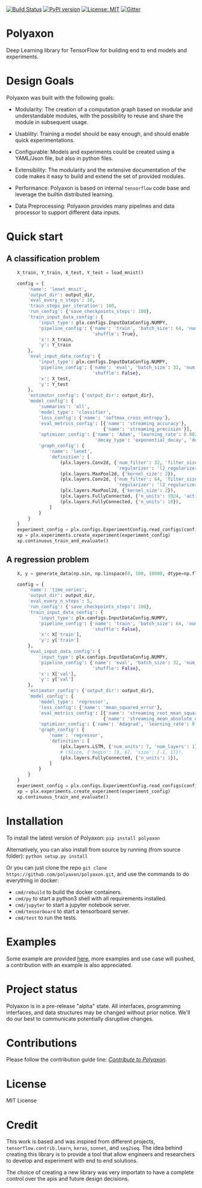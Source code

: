 [![Build Status](https://travis-ci.org/polyaxon/polyaxon.svg?branch=master)](https://travis-ci.org/polyaxon/polyaxon)
[![PyPI version](https://badge.fury.io/py/polyaxon.svg)](https://badge.fury.io/py/polyaxon)
[![License: MIT](https://img.shields.io/badge/License-MIT-yellow.svg)](LICENCE)
[![Gitter](https://img.shields.io/gitter/room/nwjs/nw.js.svg)](https://gitter.im/polyaxon/polyaxon)

# Polyaxon

Deep Learning library for TensorFlow for building end to end models and experiments.

# Design Goals

Polyaxon was built with the following goals:

 * Modularity: The creation of a computation graph based on modular and understandable modules,
    with the possibility to reuse and share the module in subsequent usage.

 * Usability: Training a model should be easy enough, and should enable quick experimentations.

 * Configurable: Models and experiments could be created using a YAML/Json file, but also in python files.

 * Extensibility: The modularity and the extensive documentation of the code makes it easy to build and extend the set of provided modules.

 * Performance: Polyaxon is based on internal `tensorflow` code base and leverage the builtin distributed learning.

 * Data Preprocessing: Polyaxon provides many pipelines and data processor to support different data inputs.


# Quick start

## A classification problem

```python
    X_train, Y_train, X_test, Y_test = load_mnist()

    config = {
        'name': 'lenet_mnsit',
        'output_dir': output_dir,
        'eval_every_n_steps': 10,
        'train_steps_per_iteration': 100,
        'run_config': {'save_checkpoints_steps': 100},
        'train_input_data_config': {
            'input_type': plx.configs.InputDataConfig.NUMPY,
            'pipeline_config': {'name': 'train', 'batch_size': 64, 'num_epochs': None,
                                'shuffle': True},
            'x': X_train,
            'y': Y_train
        },
        'eval_input_data_config': {
            'input_type': plx.configs.InputDataConfig.NUMPY,
            'pipeline_config': {'name': 'eval', 'batch_size': 32, 'num_epochs': None,
                                'shuffle': False},
            'x': X_test,
            'y': Y_test
        },
        'estimator_config': {'output_dir': output_dir},
        'model_config': {
            'summaries': 'all',
            'model_type': 'classifier',
            'loss_config': {'name': 'softmax_cross_entropy'},
            'eval_metrics_config': [{'name': 'streaming_accuracy'},
                                    {'name': 'streaming_precision'}],
            'optimizer_config': {'name': 'Adam', 'learning_rate': 0.002,
                                 'decay_type': 'exponential_decay', 'decay_rate': 0.2},
            'graph_config': {
                'name': 'lenet',
                'definition': [
                    (plx.layers.Conv2d, {'num_filter': 32, 'filter_size': 5, 'strides': 1,
                                         'regularizer': 'l2_regularizer'}),
                    (plx.layers.MaxPool2d, {'kernel_size': 2}),
                    (plx.layers.Conv2d, {'num_filter': 64, 'filter_size': 5,
                                         'regularizer': 'l2_regularizer'}),
                    (plx.layers.MaxPool2d, {'kernel_size': 2}),
                    (plx.layers.FullyConnected, {'n_units': 1024, 'activation': 'tanh'}),
                    (plx.layers.FullyConnected, {'n_units': 10}),
                ]
            }
        }
    }
    experiment_config = plx.configs.ExperimentConfig.read_configs(config)
    xp = plx.experiments.create_experiment(experiment_config)
    xp.continuous_train_and_evaluate()
```

## A regression problem

```python
    X, y = generate_data(np.sin, np.linspace(0, 100, 10000, dtype=np.float32), time_steps=7)

    config = {
        'name': 'time_series',
        'output_dir': output_dir,
        'eval_every_n_steps': 5,
        'run_config': {'save_checkpoints_steps': 100},
        'train_input_data_config': {
            'input_type': plx.configs.InputDataConfig.NUMPY,
            'pipeline_config': {'name': 'train', 'batch_size': 64, 'num_epochs': None,
                                'shuffle': False},
            'x': X['train'],
            'y': y['train']
        },
        'eval_input_data_config': {
            'input_type': plx.configs.InputDataConfig.NUMPY,
            'pipeline_config': {'name': 'eval', 'batch_size': 32, 'num_epochs': None,
                                'shuffle': False},
            'x': X['val'],
            'y': y['val']
        },
        'estimator_config': {'output_dir': output_dir},
        'model_config': {
            'model_type': 'regressor',
            'loss_config': {'name': 'mean_squared_error'},
            'eval_metrics_config': [{'name': 'streaming_root_mean_squared_error'},
                                    {'name': 'streaming_mean_absolute_error'}],
            'optimizer_config': {'name': 'Adagrad', 'learning_rate': 0.1},
            'graph_config': {
                'name': 'regressor',
                'definition': [
                    (plx.layers.LSTM, {'num_units': 7, 'num_layers': 1}),
                    # (Slice, {'begin': [0, 6], 'size': [-1, 1]}),
                    (plx.layers.FullyConnected, {'n_units': 1}),
                ]
            }
        }
    }
    experiment_config = plx.configs.ExperimentConfig.read_configs(config)
    xp = plx.experiments.create_experiment(experiment_config)
    xp.continuous_train_and_evaluate()
```

# Installation

To install the latest version of Polyaxon: `pip install polyaxon`

Alternatively, you can also install from source by running (from source folder): `python setup.py install`

Or you can just clone the repo `git clone https://github.com/polyaxon/polyaxon.git`, and use the commands to do everything in docker:
 
 * `cmd/rebuild` to build the docker containers.
 * `cmd/py` to start a python3 shell with all requirements installed.
 * `cmd/jupyter` to start a jupyter notebook server.
 * `cmd/tensorboard` to start a tensorboard server.
 * `cmd/test` to run the tests.   

# Examples

Some example are provided [here](examples), more examples and use case will pushed, a contribution with an example is also appreciated.

# Project status

Polyaxon is in a pre-release "alpha" state. All interfaces, programming interfaces, and data structures may be changed without prior notice. 
We'll do our best to communicate potentially disruptive changes.

# Contributions

Please follow the contribution guide line: *[Contribute to Polyaxon](CONTRIBUTING.md)*.

# License

MIT License

# Credit

This work is based and was inspired from different projects, `tensorflow.contrib.learn`, `keras`, `sonnet`, and `seq2seq`.
The idea behind creating this library is to provide a tool that allow engineers and researchers to develop and experiment with end to end solutions.

The choice of creating a new library was very importatn to have a complete control over the apis and future design decisions.
